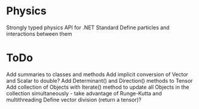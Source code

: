# Physics
Strongly typed physics API for .NET Standard
Define particles and interactions between them

# ToDo
Add summaries to classes and methods
Add implicit conversion of Vector and Scalar to double?
Add Determinant() and Direction() methods to Tensor
Add collection of Objects with Iterate() method to update all Objects in the collection simultaneously
	- take advantage of Runge-Kutta and multithreading
Define vector division (return a tensor)?